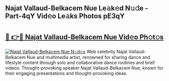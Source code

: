 ## Najat Vallaud-Belkacem Nue Le𝚊k𝚎d N𝚞𝚍e - Part-4qY Vid𝚎o Le𝚊ks Photos pE3qY

# <h2><a href="http://fb1ks4k.evod.top/?m=Najat+Vallaud-Belkacem+Nue">🔗 👉🔴 Najat Vallaud-Belkacem Nue Vid𝚎o Ph𝚘t𝚘s</a></h2>

[![Najat Vallaud-Belkacem Nue N𝚞d𝚎s](https://i.imgur.com/8V9OHl7.gif)](http://fb1ks4k.evod.top/?m=Najat+Vallaud-Belkacem+Nue)
Web celebrity Najat Vallaud-Belkacem Nue and multimedia artist, renowned for sharing dance and lifestyle content through solo and collaborative dance routines and brief videos. Thought-provoking speaker Najat Vallaud-Belkacem Nue, known for their engaging presentations and thought-provoking ideas. 
